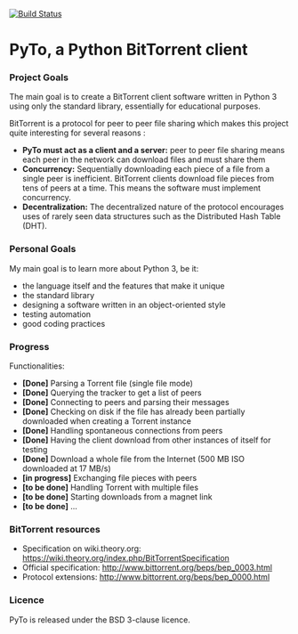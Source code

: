 [![Build Status](https://travis-ci.org/nbedos/PyTo.svg?branch=master)](https://travis-ci.org/nbedos/PyTo)
# PyTo, a Python BitTorrent client
### Project Goals
The main goal is to create a BitTorrent client software written in Python 3 using only the standard library, essentially for educational purposes.

BitTorrent is a protocol for peer to peer file sharing which makes this project quite interesting for several reasons :

 * **PyTo must act as a client and a server:** peer to peer file sharing means each peer in the network can download files and must share them
 * **Concurrency:** Sequentially downloading each piece of a file from a single peer is inefficient. BitTorrent clients download file pieces from tens of peers at a time. This means the software must implement concurrency.
 * **Decentralization:** The decentralized nature of the protocol encourages uses of rarely seen data structures such as the Distributed Hash Table (DHT).

### Personal Goals
My main goal is to learn more about Python 3, be it:

 * the language itself and the features that make it unique
 * the standard library
 * designing a software written in an object-oriented style
 * testing automation
 * good coding practices

### Progress

Functionalities:

 * **[Done]** Parsing a Torrent file (single file mode)
 * **[Done]** Querying the tracker to get a list of peers
 * **[Done]** Connecting to peers and parsing their messages
 * **[Done]** Checking on disk if the file has already been partially downloaded when creating a Torrent instance
 * **[Done]** Handling spontaneous connections from peers
 * **[Done]** Having the client download from other instances of itself for testing
 * **[Done]** Download a whole file from the Internet (500 MB ISO downloaded at 17 MB/s)
 * **[in progress]** Exchanging file pieces with peers
 * **[to be done]** Handling Torrent with multiple files
 * **[to be done]** Starting downloads from a magnet link
 * **[to be done]** ...


### BitTorrent resources

 * Specification on wiki.theory.org: https://wiki.theory.org/index.php/BitTorrentSpecification
 * Official specification: http://www.bittorrent.org/beps/bep_0003.html
 * Protocol extensions: http://www.bittorrent.org/beps/bep_0000.html

### Licence
PyTo is released under the BSD 3-clause licence.
